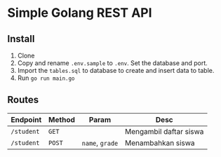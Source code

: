 # Simple Golang REST API

## Install

1. Clone
1. Copy and rename `.env.sample` to `.env`. Set the database and port.
1. Import the `tables.sql` to database to create and insert data to table.
1. Run `go run main.go`

## Routes

| Endpoint | Method | Param | Desc |
| --- | --- | --- | --- |
| `/student` | `GET` | | Mengambil daftar siswa |
| `/student` |`POST`| `name`, `grade` | Menambahkan siswa |